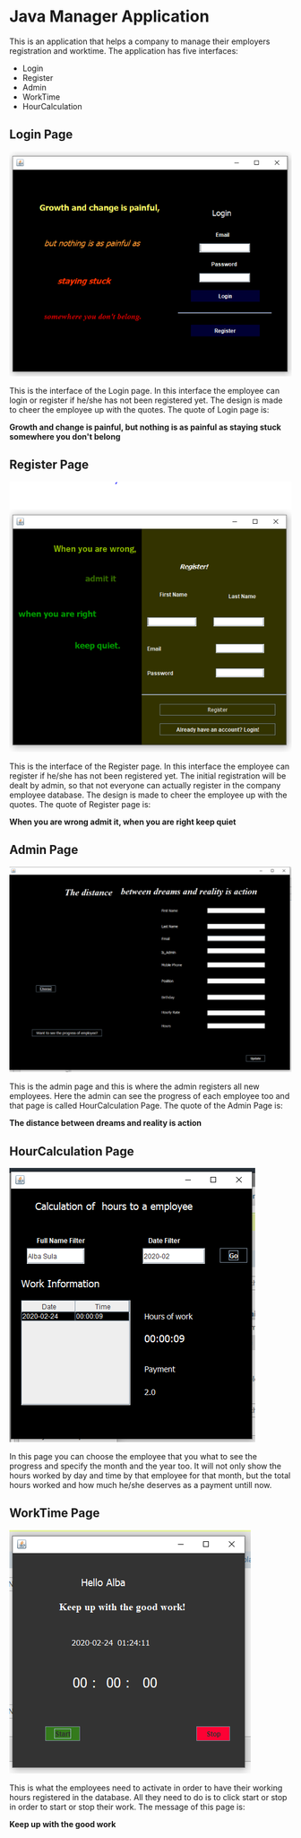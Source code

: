 # Java Manager Application

This is an application that helps a company to manage their employers registration and worktime. The application has five interfaces:
- Login
- Register
- Admin
- WorkTime
- HourCalculation

## Login Page ##
![](src/Logins/readmeimages/loginpic.PNG)

This is the interface of the Login page. In this interface the employee can login or register if he/she has not been registered yet. 
The design is made to cheer the employee up with the quotes. The quote of Login page is:

**Growth and change is painful, but nothing is as painful as staying stuck somewhere you don't belong**

## Register Page ##
![](src/Logins/readmeimages/registerpic.PNG)

This is the interface of the Register page. In this interface the employee can register if he/she has not been registered yet. The initial registration will be dealt by admin, so that not everyone can actually register in the company employee database.
The design is made to cheer the employee up with the quotes. The quote of Register page is:

**When you are wrong admit it, when you are right keep quiet**

## Admin Page ##
![](src/Logins/readmeimages/adminpic.PNG)

This is the admin page and this is where the admin registers all new employees. Here the admin can see the progress of each employee too and that page is called HourCalculation Page.
The quote of the Admin Page is:

**The distance between dreams and reality is action**


## HourCalculation Page ##

![](src/Logins/readmeimages/hoursworkedpic.PNG)

In this page you can choose the employee that you what to see the progress and specify the month and the year too. It will not only show the hours worked by day and time by that employee for that month, but the total hours worked and how much he/she deserves as a payment untill now.

## WorkTime Page ##

![](src/Logins/readmeimages/worktimepic.PNG)

This is what the employees need to activate in order to have their working hours registered in the database. All they need to do is to click start or stop in order to start or stop their work.
The message of this page is:

**Keep up with the good work**



